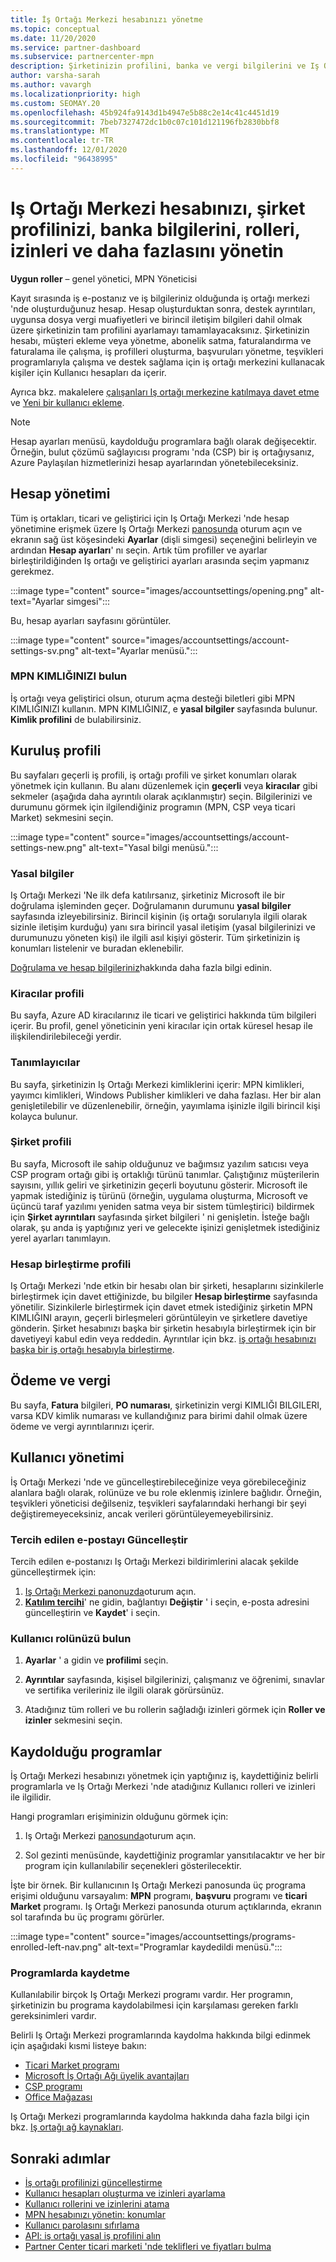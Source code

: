 ```yaml
---
title: İş Ortağı Merkezi hesabınızı yönetme
ms.topic: conceptual
ms.date: 11/20/2020
ms.service: partner-dashboard
ms.subservice: partnercenter-mpn
description: Şirketinizin profilini, banka ve vergi bilgilerini ve Iş Ortağı Merkezi 'nde daha fazlasını yönetmeyi öğrenin.
author: varsha-sarah
ms.author: vavargh
ms.localizationpriority: high
ms.custom: SEOMAY.20
ms.openlocfilehash: 45b924fa9143d1b4947e5b88c2e14c41c4451d19
ms.sourcegitcommit: 7beb7327472dc1b0c07c101d121196fb2830bbf8
ms.translationtype: MT
ms.contentlocale: tr-TR
ms.lasthandoff: 12/01/2020
ms.locfileid: "96438995"
---
```

# <a name="manage-your-partner-center-account---company-profile-bank-information-roles-permissions-and-more"></a>Iş Ortağı Merkezi hesabınızı, şirket profilinizi, banka bilgilerini, rolleri, izinleri ve daha fazlasını yönetin

**Uygun roller** – genel yönetici, MPN Yöneticisi

Kayıt sırasında iş e-postanız ve iş bilgileriniz olduğunda iş ortağı merkezi 'nde oluşturduğunuz hesap. Hesap oluşturduktan sonra, destek ayrıntıları, uygunsa dosya vergi muafiyetleri ve birincil iletişim bilgileri dahil olmak üzere şirketinizin tam profilini ayarlamayı tamamlayacaksınız. Şirketinizin hesabı, müşteri ekleme veya yönetme, abonelik satma, faturalandırma ve faturalama ile çalışma, iş profilleri oluşturma, başvuruları yönetme, teşvikleri programlarıyla çalışma ve destek sağlama için iş ortağı merkezini kullanacak kişiler için Kullanıcı hesapları da içerir.

Ayrıca bkz. makalelere [çalışanları Iş ortağı merkezine katılmaya davet etme](guide-to-migration.md) ve [Yeni bir kullanıcı ekleme](create-user-accounts-and-set-permissions.md).

>[!NOTE]
>Hesap ayarları menüsü, kaydolduğu programlara bağlı olarak değişecektir. Örneğin, bulut çözümü sağlayıcısı programı 'nda (CSP) bir iş ortağıysanız, Azure Paylaşılan hizmetlerinizi hesap ayarlarından yönetebileceksiniz.

## <a name="account-management"></a>Hesap yönetimi

Tüm iş ortakları, ticari ve geliştirici için Iş Ortağı Merkezi 'nde hesap yönetimine erişmek üzere Iş Ortağı Merkezi [panosunda](https://partner.microsoft.com/dashboard) oturum açın ve ekranın sağ üst köşesindeki **Ayarlar** (dişli simgesi) seçeneğini belirleyin ve ardından **Hesap ayarları**' nı seçin. Artık tüm profiller ve ayarlar birleştirildiğinden Iş ortağı ve geliştirici ayarları arasında seçim yapmanız gerekmez.

:::image type="content" source="images/accountsettings/opening.png" alt-text="Ayarlar simgesi":::

Bu, hesap ayarları sayfasını görüntüler.

:::image type="content" source="images/accountsettings/account-settings-sv.png" alt-text="Ayarlar menüsü.":::

### <a name="locate-your-mpn-id"></a>MPN KIMLIĞINIZI bulun

İş ortağı veya geliştirici olsun, oturum açma desteği biletleri gibi MPN KIMLIĞINIZI kullanın. MPN KIMLIĞINIZ, e **yasal bilgiler** sayfasında bulunur. **Kimlik profilini** de bulabilirsiniz.

## <a name="organization-profile"></a>Kuruluş profili

Bu sayfaları geçerli iş profili, iş ortağı profili ve şirket konumları olarak yönetmek için kullanın. Bu alanı düzenlemek için **geçerli** veya **kiracılar** gibi sekmeler (aşağıda daha ayrıntılı olarak açıklanmıştır) seçin. Bilgilerinizi ve durumunu görmek için ilgilendiğiniz programın (MPN, CSP veya ticari Market) sekmesini seçin.

:::image type="content" source="images/accountsettings/account-settings-new.png" alt-text="Yasal bilgi menüsü.":::

### <a name="legal-info"></a>Yasal bilgiler

Iş Ortağı Merkezi 'Ne ilk defa katılırsanız, şirketiniz Microsoft ile bir doğrulama işleminden geçer. Doğrulamanın durumunu **yasal bilgiler** sayfasında izleyebilirsiniz. Birincil kişinin (iş ortağı sorularıyla ilgili olarak sizinle iletişim kurduğu) yanı sıra birincil yasal iletişim (yasal bilgilerinizi ve durumunuzu yöneten kişi) ile ilgili asıl kişiyi gösterir. Tüm şirketinizin iş konumları listelenir ve buradan eklenebilir.

[Doğrulama ve hesap bilgileriniz](verification-responses.md)hakkında daha fazla bilgi edinin.

### <a name="tenants-profile"></a>Kiracılar profili

Bu sayfa, Azure AD kiracılarınız ile ticari ve geliştirici hakkında tüm bilgileri içerir. Bu profil, genel yöneticinin yeni kiracılar için ortak küresel hesap ile ilişkilendirilebileceği yerdir.

### <a name="identifiers"></a>Tanımlayıcılar

Bu sayfa, şirketinizin Iş Ortağı Merkezi kimliklerini içerir: MPN kimlikleri, yayımcı kimlikleri, Windows Publisher kimlikleri ve daha fazlası.  Her bir alan genişletilebilir ve düzenlenebilir, örneğin, yayımlama işinizle ilgili birincil kişi kolayca bulunur.

### <a name="company-profile"></a>Şirket profili

Bu sayfa, Microsoft ile sahip olduğunuz ve bağımsız yazılım satıcısı veya CSP program ortağı gibi iş ortaklığı türünü tanımlar. Çalıştığınız müşterilerin sayısını, yıllık geliri ve şirketinizin geçerli boyutunu gösterir. Microsoft ile yapmak istediğiniz iş türünü (örneğin, uygulama oluşturma, Microsoft ve üçüncü taraf yazılımı yeniden satma veya bir sistem tümleştirici) bildirmek için **Şirket ayrıntıları** sayfasında şirket bilgileri ' ni genişletin. İsteğe bağlı olarak, şu anda iş yaptığınız yeri ve gelecekte işinizi genişletmek istediğiniz yerel ayarları tanımlayın.

### <a name="account-merge-profile"></a>Hesap birleştirme profili

Iş Ortağı Merkezi 'nde etkin bir hesabı olan bir şirketi, hesaplarını sizinkilerle birleştirmek için davet ettiğinizde, bu bilgiler **Hesap birleştirme** sayfasında yönetilir. Sizinkilerle birleştirmek için davet etmek istediğiniz şirketin MPN KIMLIĞINI arayın, geçerli birleşmeleri görüntüleyin ve şirketlere davetiye gönderin. Şirket hesabınızı başka bir şirketin hesabıyla birleştirmek için bir davetiyeyi kabul edin veya reddedin. Ayrıntılar için bkz. [iş ortağı hesabınızı başka bir iş ortağı hesabıyla birleştirme](merge-accounts.md).

## <a name="payout-and-tax"></a>Ödeme ve vergi

Bu sayfa, **Fatura** bilgileri, **PO numarası**, şirketinizin vergi KIMLIĞI BILGILERI, varsa KDV kimlik numarası ve kullandığınız para birimi dahil olmak üzere ödeme ve vergi ayrıntılarınızı içerir.

## <a name="user-management"></a>Kullanıcı yönetimi

İş Ortağı Merkezi 'nde ve güncelleştirebileceğinize veya görebileceğiniz alanlara bağlı olarak, rolünüze ve bu role eklenmiş izinlere bağlıdır. Örneğin, teşvikleri yöneticisi değilseniz, teşvikleri sayfalarındaki herhangi bir şeyi değiştiremeyeceksiniz, ancak verileri görüntüleyemeyebilirsiniz.

### <a name="update-preferred-email"></a>Tercih edilen e-postayı Güncelleştir

Tercih edilen e-postanızı Iş Ortağı Merkezi bildirimlerini alacak şekilde güncelleştirmek için:

1. [Iş Ortağı Merkezi panonuzda](https://partner.microsoft.com/dashboard)oturum açın.
1. [**Katılım tercihi**](https://partner.microsoft.com/dashboard/engagement/preference)' ne gidin, bağlantıyı **Değiştir** ' i seçin, e-posta adresini güncelleştirin ve **Kaydet**' i seçin.

### <a name="find-your-user-role"></a>Kullanıcı rolünüzü bulun

1. **Ayarlar** ' a gidin ve **profilimi** seçin.

1. **Ayrıntılar** sayfasında, kişisel bilgilerinizi, çalışmanız ve öğrenimi, sınavlar ve sertifika verileriniz ile ilgili olarak görürsünüz.

1. Atadığınız tüm rolleri ve bu rollerin sağladığı izinleri görmek için **Roller ve izinler** sekmesini seçin.

## <a name="programs-in-which-you-are-enrolled"></a>Kaydolduğu programlar

İş Ortağı Merkezi hesabınızı yönetmek için yaptığınız iş, kaydettiğiniz belirli programlarla ve Iş Ortağı Merkezi 'nde atadığınız Kullanıcı rolleri ve izinleri ile ilgilidir.

Hangi programları erişiminizin olduğunu görmek için:

1. Iş Ortağı Merkezi [panosunda](https://partner.microsoft.com/dashboard)oturum açın.

2. Sol gezinti menüsünde, kaydettiğiniz programlar yansıtılacaktır ve her bir program için kullanılabilir seçenekleri gösterilecektir.

İşte bir örnek. Bir kullanıcının Iş Ortağı Merkezi panosunda üç programa erişimi olduğunu varsayalım: **MPN** programı, **başvuru** programı ve **ticari Market** programı. Iş Ortağı Merkezi panosunda oturum açtıklarında, ekranın sol tarafında bu üç programı görürler.

:::image type="content" source="images/accountsettings/programs-enrolled-left-nav.png" alt-text="Programlar kaydedildi menüsü.":::

### <a name="enrolling-in-programs"></a>Programlarda kaydetme

Kullanılabilir birçok Iş Ortağı Merkezi programı vardır. Her programın, şirketinizin bu programa kaydolabilmesi için karşılaması gereken farklı gereksinimleri vardır.

Belirli Iş Ortağı Merkezi programlarında kaydolma hakkında bilgi edinmek için aşağıdaki kısmi listeye bakın:

- [Ticari Market programı](https://docs.microsoft.com/azure/marketplace/partner-center-portal/create-account)
- [Microsoft İş Ortağı Ağı üyelik avantajları](mpn-overview.md)
- [CSP programı](https://docs.microsoft.com/partner-center/enrolling-in-the-csp-program)
- [Office Mağazası](https://partner.microsoft.com/dashboard/account/v3/enrollment/introduction/office)

Iş Ortağı Merkezi programlarında kaydolma hakkında daha fazla bilgi için bkz. [Iş ortağı ağ kaynakları](https://partner.microsoft.com/).

## <a name="next-steps"></a>Sonraki adımlar

- [İş ortağı profilinizi güncelleştirme](update-your-partner-profile.md)
- [Kullanıcı hesapları oluşturma ve izinleri ayarlama](create-user-accounts-and-set-permissions.md)
- [Kullanıcı rollerini ve izinlerini atama](permissions-overview.md)
- [MPN hesabınızı yönetin: konumlar](manage-locations.md)
- [Kullanıcı parolasını sıfırlama](reset-a-user-password.md)
- [API: iş ortağı yasal iş profilini alın](https://docs.microsoft.com/partner-center/develop/get-legal-business-profile.md)
- [Partner Center ticari marketi 'nde teklifleri ve fiyatları bulma](csp-commercial-marketplace-discover.md)
